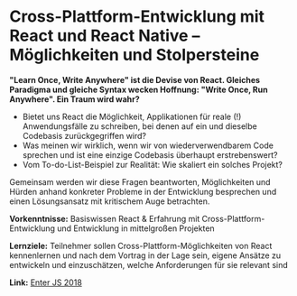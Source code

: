 # Cross-Plattform-Entwicklung mit React und React Native – Möglichkeiten und Stolpersteine

**"Learn Once, Write Anywhere" ist die Devise von React. Gleiches Paradigma und gleiche Syntax wecken Hoffnung: "Write Once, Run Anywhere". Ein Traum wird wahr?**

* Bietet uns React die Möglichkeit, Applikationen für reale (!) Anwendungsfälle zu schreiben, bei denen auf ein und dieselbe Codebasis zurückgegriffen wird? 
* Was meinen wir wirklich, wenn wir von wiederverwendbarem Code sprechen und ist eine einzige Codebasis überhaupt erstrebenswert? 
* Vom To-do-List-Beispiel zur Realität: Wie skaliert ein solches Projekt?

Gemeinsam werden wir diese Fragen beantworten, Möglichkeiten und Hürden anhand konkreter Probleme in der Entwicklung besprechen und einen Lösungsansatz mit kritischem Auge betrachten.

**Vorkenntnisse:** Basiswissen React & Erfahrung mit Cross-Plattform-Entwicklung und Entwicklung in mittelgroßen Projekten

**Lernziele:** Teilnehmer sollen Cross-Plattform-Möglichkeiten von React kennenlernen und nach dem Vortrag in der Lage sein, eigene Ansätze zu entwickeln und einzuschätzen, welche Anforderungen für sie relevant sind

**Link:** [Enter JS 2018](https://www.enterjs.de/single?id=6702&cross-plattform-entwicklung-mit-react-und-react-native-%E2%80%93-m%C3%B6glichkeiten-und-stolpersteine)